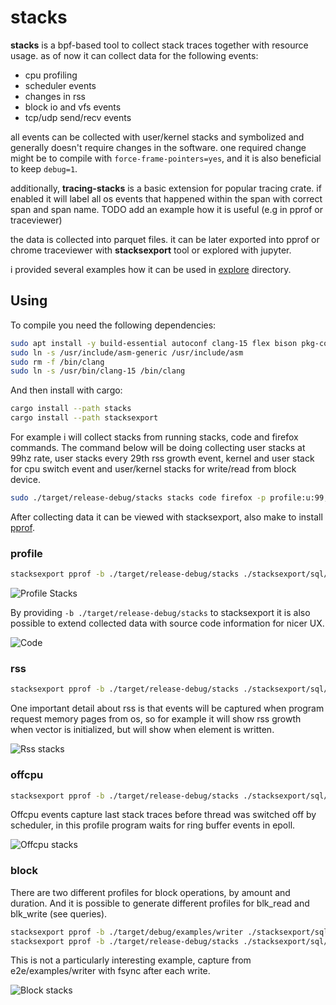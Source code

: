 # stacks

**stacks** is a bpf-based tool to collect stack traces together with resource usage.
as of now it can collect data for the following events:
- cpu profiling
- scheduler events
- changes in rss
- block io and vfs events
- tcp/udp send/recv events
  
all events can be collected with user/kernel stacks and symbolized and generally doesn't require changes in the software.
one required change might be to compile with `force-frame-pointers=yes`, and it is also beneficial to keep `debug=1`.

additionally, **tracing-stacks** is a basic extension for popular tracing crate.
if enabled it will label all os events that happened within the span with correct span and span name.
TODO add an example how it is useful (e.g in pprof or traceviewer) 

the data is collected into parquet files. it can be later exported into
pprof or chrome traceviewer with **stacksexport** tool or explored with jupyter.

i provided several examples how it can be used in [explore](./explore) directory.

## Using

To compile you need the following dependencies:

```sh
sudo apt install -y build-essential autoconf clang-15 flex bison pkg-config autopoint
sudo ln -s /usr/include/asm-generic /usr/include/asm
sudo rm -f /bin/clang
sudo ln -s /usr/bin/clang-15 /bin/clang
```

And then install with cargo:

```sh
cargo install --path stacks
cargo install --path stacksexport
```

For example i will collect stacks from running stacks, code and firefox commands. The command below will be doing
collecting user stacks at 99hz rate, user stacks every 29th rss growth event, kernel and user stack for cpu switch event
and user/kernel stacks for write/read from block device. 

```sh
sudo ./target/release-debug/stacks stacks code firefox -p profile:u:99,rss:u:29,switch:uk,block:uk
```

After collecting data it can be viewed with stacksexport, also make to install [pprof](https://github.com/google/pprof).

### profile

```sh
stacksexport pprof -b ./target/release-debug/stacks ./stacksexport/sql/pprof/cpu_ustacks_for_buildid.sql
```

![Profile Stacks](./_assets/profile_stacks.png "Profile Stacks Image")

By providing `-b ./target/release-debug/stacks` to stacksexport it is also possible to extend collected data
with source code information for nicer UX.

![Code](./_assets/code_stacks.png)

### rss

```sh
stacksexport pprof -b ./target/release-debug/stacks ./stacksexport/sql/pprof/rss_ustacks_growth_for_buildid.sql
```

One important detail about rss is that events will be captured when program request memory pages from os,
so for example it will show rss growth when vector is initialized, but will show when element is written.

![Rss stacks](./_assets/rss_stacks.png)

### offcpu

```sh
stacksexport pprof -b ./target/release-debug/stacks ./stacksexport/sql/pprof/offcpu_stacks_for_buildid.sql
```

Offcpu events capture last stack traces before thread was switched off by scheduler,
in this profile program waits for ring buffer events in epoll.

![Offcpu stacks](./_assets/offcpu_stacks.png)

### block

There are two different profiles for block operations, by amount and duration.
And it is possible to generate different profiles for blk_read and blk_write (see queries).

```sh
stacksexport pprof -b ./target/debug/examples/writer ./stacksexport/sql/pprof/blk_ustack_duration_for_buildid.sql
stacksexport pprof -b ./target/release-debug/stacks ./stacksexport/sql/pprof/blk_ustack_amount_for_buildid.sql
```

This is not a particularly interesting example, capture from e2e/examples/writer with fsync after each write.

![Block stacks](./_assets/block_writer.png)

